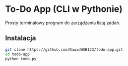 # To-Do App (CLI w Pythonie)

Prosty terminalowy program do zarządzania listą zadań.

## Instalacja

```bash
git clone https://github.com/DawidWSB123/todo-app.git
cd todo-app
python todo.py
